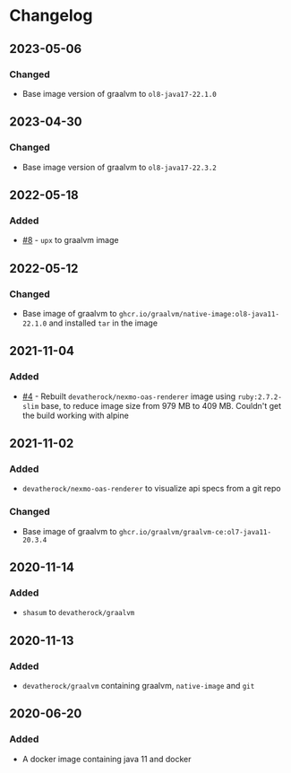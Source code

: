# Changelog

## 2023-05-06
### Changed
- Base image version of graalvm to `ol8-java17-22.1.0`

## 2023-04-30
### Changed
- Base image version of graalvm to `ol8-java17-22.3.2`

## 2022-05-18
### Added
- [#8](https://github.com/devatherock/docker-images/issues/8) - `upx` to graalvm image

## 2022-05-12
### Changed
- Base image of graalvm to `ghcr.io/graalvm/native-image:ol8-java11-22.1.0` and installed `tar` in the image

## 2021-11-04
### Added
- [#4](https://github.com/devatherock/docker-images/issues/4) - Rebuilt `devatherock/nexmo-oas-renderer` image using `ruby:2.7.2-slim` base, to reduce image size from 979 MB to 409 MB. Couldn't get the build working with alpine

## 2021-11-02
### Added
- `devatherock/nexmo-oas-renderer` to visualize api specs from a git repo

### Changed
- Base image of graalvm to `ghcr.io/graalvm/graalvm-ce:ol7-java11-20.3.4`

## 2020-11-14
### Added
- `shasum` to `devatherock/graalvm`

## 2020-11-13
### Added
- `devatherock/graalvm` containing graalvm, `native-image` and `git`

## 2020-06-20
### Added
- A docker image containing java 11 and docker